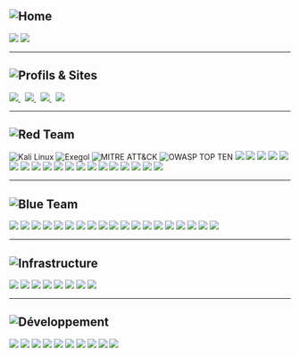 
## <img src="https://img.shields.io/badge/-At home -222831?style=for-the-badge&logo=homeadvisor&logoColor=white" alt="Home" />
<p>
<img src="https://img.shields.io/badge/OSCP Certification Training-000000?style=for-the-badge&logo=kali-linux&logoColor=white" /> 
<img src="https://img.shields.io/badge/Work on my Homelab-4b4de2?style=for-the-badge&logo=kali-linux&logoColor=white" />  
</p>

---

## <img src="https://img.shields.io/badge/-My Profiles-222831?style=for-the-badge&logo=github&logoColor=white" alt="Profils & Sites" />

<p>
  <a href="https://tryhackme.com/p/OlivierLB" target="_blank">
    <img src="https://img.shields.io/badge/TryHackMe-red?style=for-the-badge&logo=tryhackme&logoColor=white" />
  </a>
  &nbsp;
  <a href="https://www.linkedin.com/in/olivierlebris/" target="_blank">
    <img src="https://img.shields.io/badge/LinkedIn-0077B5?style=for-the-badge&logo=linkedin&logoColor=white" />
  </a>
  &nbsp;
  <a href="https://olivierlb.notion.site/d02b251856c34f658eb7b5270332769d" target="_blank">
    <img src="https://img.shields.io/badge/Pentest_Notes-000000?style=for-the-badge&logo=notion&logoColor=white" />
  </a>
  &nbsp;
  <a href="https://github.com/olebris" target="_blank">
    <img src="https://img.shields.io/badge/GitHub-181717?style=for-the-badge&logo=github&logoColor=white" />
  </a>
</p>

---

## <img src="https://img.shields.io/badge/-Red%20Team skills-222831?style=for-the-badge&logo=kali-linux&logoColor=white" alt="Red Team" />

<p>
  <img src="https://img.shields.io/badge/Kali%20Linux-557C94?style=for-the-badge&logo=kali-linux&logoColor=white" alt="Kali Linux" />
  <img src="https://img.shields.io/badge/Exegol-222222?style=for-the-badge&logo=docker&logoColor=white" alt="Exegol" />
  <img src="https://img.shields.io/badge/MITRE%20ATT%26CK-ff4d5c?style=for-the-badge&logo=target&logoColor=white" alt="MITRE ATT&CK" />
  <img src="https://img.shields.io/badge/OWASP%20TOP%20TEN-231F20?style=for-the-badge&logo=owasp&logoColor=white" alt="OWASP TOP TEN" />
  <img src="https://img.shields.io/badge/BurpSuite-ff6600?style=for-the-badge&logo=burpsuite&logoColor=white" />
  <img src="https://img.shields.io/badge/OWASP%20ZAP-231F20?style=for-the-badge&logo=owasp&logoColor=white" />
  <img src="https://img.shields.io/badge/Nessus-0096d6?style=for-the-badge" />
  <img src="https://img.shields.io/badge/Nuclei-2e7dff?style=for-the-badge" />
  <img src="https://img.shields.io/badge/Nmap-4682B4?style=for-the-badge" />
  <img src="https://img.shields.io/badge/Metasploit-00599C?style=for-the-badge&logo=metasploit&logoColor=white" />
  <img src="https://img.shields.io/badge/SQLMap-3C3C3C?style=for-the-badge" />
  <img src="https://img.shields.io/badge/Hydra-222222?style=for-the-badge" />
  <img src="https://img.shields.io/badge/John%20/%20Hashcat-6a00df?style=for-the-badge" />
  <img src="https://img.shields.io/badge/Fuff-00b16a?style=for-the-badge" />
  <img src="https://img.shields.io/badge/Mimikatz-ba0021?style=for-the-badge" />
  <img src="https://img.shields.io/badge/BloodHound-e94f2e?style=for-the-badge" />
  <img src="https://img.shields.io/badge/Netexec-222222?style=for-the-badge" />
  <img src="https://img.shields.io/badge/Impacket-0066cc?style=for-the-badge" />
  <img src="https://img.shields.io/badge/PTES%20Method-00796b?style=for-the-badge" />
  <img src="https://img.shields.io/badge/Sliver-4b4de2?style=for-the-badge" />
  <img src="https://img.shields.io/badge/Cobalt%20Strike-3b0a55?style=for-the-badge" />
  <img src="https://img.shields.io/badge/OSINT%20Tools-222222?style=for-the-badge" />
  <img src="https://img.shields.io/badge/Hexstrike%20AI-13e3e6?style=for-the-badge" />
</p>

---

## <img src="https://img.shields.io/badge/-Blue%20Team Knowledge-222831?style=for-the-badge&logo=wireshark&logoColor=white" alt="Blue Team" />

<p>
  <img src="https://img.shields.io/badge/SDLC-4e54c8?style=for-the-badge" />
  <img src="https://img.shields.io/badge/GitLab-fca121?style=for-the-badge&logo=gitlab&logoColor=white" />
  <img src="https://img.shields.io/badge/SAST-009688?style=for-the-badge" />
  <img src="https://img.shields.io/badge/SBOM-0f6efd?style=for-the-badge" />
  <img src="https://img.shields.io/badge/OpenCVE-0e0e0e?style=for-the-badge" />
  <img src="https://img.shields.io/badge/Dependency%20Track-87c540?style=for-the-badge" />
  <img src="https://img.shields.io/badge/OWASP%20ASVS-231f20?style=for-the-badge" />
  <img src="https://img.shields.io/badge/Wazuh-7e57c2?style=for-the-badge" />
  <img src="https://img.shields.io/badge/Snort-ea3c53?style=for-the-badge" />
  <img src="https://img.shields.io/badge/Stormshield-0e73b6?style=for-the-badge" />
  <img src="https://img.shields.io/badge/pfSense-172d3b?style=for-the-badge" />
  <img src="https://img.shields.io/badge/Wireshark-1679A7?style=for-the-badge&logo=wireshark&logoColor=white" />
  <img src="https://img.shields.io/badge/Suricata-f2542d?style=for-the-badge" />
  <img src="https://img.shields.io/badge/Splunk-000000?style=for-the-badge" />
  <img src="https://img.shields.io/badge/IAM-4caf50?style=for-the-badge" />
  <img src="https://img.shields.io/badge/Keycloak-7e57c2?style=for-the-badge" />
  <img src="https://img.shields.io/badge/ISO--27001-0081c9?style=for-the-badge" />
  <img src="https://img.shields.io/badge/EbiosRM-263238?style=for-the-badge" />
  <img src="https://img.shields.io/badge/CIS%20Benchmark-0a9396?style=for-the-badge" />
</p>

---

## <img src="https://img.shields.io/badge/-Infrastructure-222831?style=for-the-badge&logo=docker&logoColor=white" alt="Infrastructure" />

<p>
  <img src="https://img.shields.io/badge/VMware-607d8b?style=for-the-badge&logo=vmware&logoColor=white" />
  <img src="https://img.shields.io/badge/KVM-ef233c?style=for-the-badge" />
  <img src="https://img.shields.io/badge/QEMU-222222?style=for-the-badge" />
  <img src="https://img.shields.io/badge/Proxmox-ed6c02?style=for-the-badge" />
  <img src="https://img.shields.io/badge/Docker-2496ed?style=for-the-badge&logo=docker&logoColor=white" />
  <img src="https://img.shields.io/badge/Kubernetes-326ce5?style=for-the-badge&logo=kubernetes&logoColor=white" />
  <img src="https://img.shields.io/badge/Ansible-EE0000?style=for-the-badge&logo=ansible&logoColor=white" />
  <img src="https://img.shields.io/badge/Terraform-7B42BC?style=for-the-badge&logo=terraform&logoColor=white" />
</p>

---

## <img src="https://img.shields.io/badge/-Développement-222831?style=for-the-badge&logo=githubcopilot&logoColor=white" alt="Développement" />

<p>
  <img src="https://img.shields.io/badge/HTML5-e34c26?style=for-the-badge&logo=html5&logoColor=white" />
  <img src="https://img.shields.io/badge/CSS3-1572b6?style=for-the-badge&logo=css3&logoColor=white" />
  <img src="https://img.shields.io/badge/JavaScript-f7df1e?style=for-the-badge&logo=javascript&logoColor=222" />
  <img src="https://img.shields.io/badge/Python-3776ab?style=for-the-badge&logo=python&logoColor=white" />
  <img src="https://img.shields.io/badge/Rust-ff4800?style=for-the-badge&logo=rust&logoColor=white" />
  <img src="https://img.shields.io/badge/Bash-353535?style=for-the-badge&logo=gnubash&logoColor=white" />
  <img src="https://img.shields.io/badge/PHP-777bb4?style=for-the-badge&logo=php&logoColor=white" />
  <img src="https://img.shields.io/badge/Claude%20code-20e3e6?style=for-the-badge" />
  <img src="https://img.shields.io/badge/Gemini%20CLI-03dac6?style=for-the-badge" />
  <img src="https://img.shields.io/badge/Copilot-20e3e6?style=for-the-badge&logo=githubcopilot&logoColor=white" />
</p>
